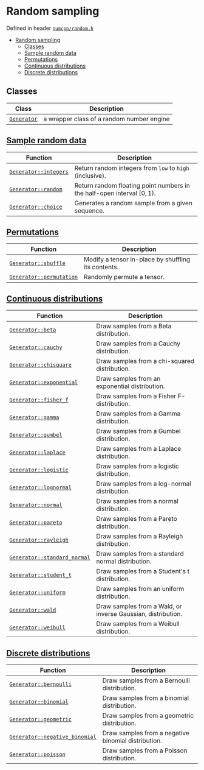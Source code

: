 # Random sampling

Defined in header [`numcpp/random.h`](/include/numcpp/random.h)

- [Random sampling](#random-sampling)
  - [Classes](#classes)
  - [Sample random data](#sample-random-data)
  - [Permutations](#permutations)
  - [Continuous distributions](#continuous-distributions)
  - [Discrete distributions](#discrete-distributions)

## Classes

| Class                       | Description                               |
| --------------------------- | ----------------------------------------- |
| [`Generator`](Generator.md) | a wrapper class of a random number engine |

## [Sample random data](Sample%20random%20data.md)

| Function                                                             | Description                                                              |
| -------------------------------------------------------------------- | ------------------------------------------------------------------------ |
| [`Generator::integers`](Sample%20random%20data.md#generatorintegers) | Return random integers from `low` to `high` (inclusive).                 |
| [`Generator::random`](Sample%20random%20data.md#generatorrandom)     | Return random floating point numbers in the half-open interval $[0, 1)$. |
| [`Generator::choice`](Sample%20random%20data.md#generatorchoice)     | Generates a random sample from a given sequence.                         |

## [Permutations](Permutations.md)

| Function                                                         | Description                                         |
| ---------------------------------------------------------------- | --------------------------------------------------- |
| [`Generator::shuffle`](Permutations.md#generatorshuffle)         | Modify a tensor in-place by shuffling its contents. |
| [`Generator::permutation`](Permutations.md#generatorpermutation) | Randomly permute a tensor.                          |

## [Continuous distributions](Continuous%20distributions.md)

| Function                                                                               | Description                                                  |
| -------------------------------------------------------------------------------------- | ------------------------------------------------------------ |
| [`Generator::beta`](Continuous%20distributions.md#generatorbeta)                       | Draw samples from a Beta distribution.                       |
| [`Generator::cauchy`](Continuous%20distributions.md#generatorcauchy)                   | Draw samples from a Cauchy distribution.                     |
| [`Generator::chisquare`](Continuous%20distributions.md#generatorchisquare)             | Draw samples from a chi-squared distribution.                |
| [`Generator::exponential`](Continuous%20distributions.md#generatorexponential)         | Draw samples from an exponential distribution.               |
| [`Generator::fisher_f`](Continuous%20distributions.md#generatorfisher_f)               | Draw samples from a Fisher F-distribution.                   |
| [`Generator::gamma`](Continuous%20distributions.md#generatorgamma)                     | Draw samples from a Gamma distribution.                      |
| [`Generator::gumbel`](Continuous%20distributions.md#generatorgumbel)                   | Draw samples from a Gumbel distribution.                     |
| [`Generator::laplace`](Continuous%20distributions.md#generatorlaplace)                 | Draw samples from a Laplace distribution.                    |
| [`Generator::logistic`](Continuous%20distributions.md#generatorlogistic)               | Draw samples from a logistic distribution.                   |
| [`Generator::lognormal`](Continuous%20distributions.md#generatorlognormal)             | Draw samples from a log-normal distribution.                 |
| [`Generator::normal`](Continuous%20distributions.md#generatornormal)                   | Draw samples from a normal distribution.                     |
| [`Generator::pareto`](Continuous%20distributions.md#generatorpareto)                   | Draw samples from a Pareto distribution.                     |
| [`Generator::rayleigh`](Continuous%20distributions.md#generatorrayleigh)               | Draw samples from a Rayleigh distribution.                   |
| [`Generator::standard_normal`](Continuous%20distributions.md#generatorstandard_normal) | Draw samples from a standard normal distribution.            |
| [`Generator::student_t`](Continuous%20distributions.md#generatorstudent_t)             | Draw samples from a Student's t distribution.                |
| [`Generator::uniform`](Continuous%20distributions.md#generatoruniform)                 | Draw samples from an uniform distribution.                   |
| [`Generator::wald`](Continuous%20distributions.md#generatorwald)                       | Draw samples from a Wald, or inverse Gaussian, distribution. |
| [`Generator::weibull`](Continuous%20distributions.md#generatorweibull)                 | Draw samples from a Weibull distribution.                    |

## [Discrete distributions](Discrete%20distributions.md)

| Function                                                                                 | Description                                         |
| ---------------------------------------------------------------------------------------- | --------------------------------------------------- |
| [`Generator::bernoulli`](Discrete%20distributions.md#generatorbernoulli)                 | Draw samples from a Bernoulli distribution.         |
| [`Generator::binomial`](Discrete%20distributions.md#generatorbinomial)                   | Draw samples from a binomial distribution.          |
| [`Generator::geometric`](Discrete%20distributions.md#generatorgeometric)                 | Draw samples from a geometric distribution.         |
| [`Generator::negative_binomial`](Discrete%20distributions.md#generatornegative_binomial) | Draw samples from a negative binomial distribution. |
| [`Generator::poisson`](Discrete%20distributions.md#generatorpoisson)                     | Draw samples from a Poisson distribution.           |
